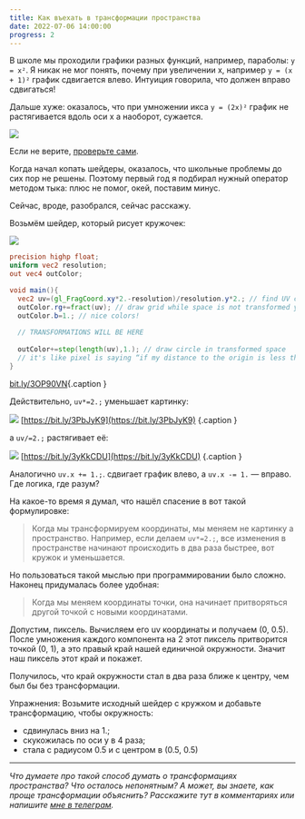 ```yaml
---
title: Как въехать в трансформации пространства
date: 2022-07-06 14:00:00
progress: 2
---
```


В школе мы проходили графики разных функций, например, параболы: `y = x²`. Я никак не мог понять, почему при увеличении x, например `y = (x + 1)²` график сдвигается влево. Интуиция говорила, что должен вправо сдвигаться!

Дальше хуже: оказалось, что при умножении икса `y = (2x)²` график не растягивается вдоль оси x а наоборот, сужается.

![](/assets/media/2022-07-06-14-33-35.png)

Если не верите, [проверьте сами](https://www.desmos.com/calculator/plcsrckgof).

Когда начал копать шейдеры, оказалось, что школьные проблемы до сих пор не решены. Поэтому первый год я подбирал нужный оператор методом тыка: плюс не помог, окей, поставим минус.

Сейчас, вроде, разобрался, сейчас расскажу.

Возьмём шейдер, который рисует кружочек:

![](/assets/media/2022-07-06-15-28-04.png)

```GLSL
precision highp float;
uniform vec2 resolution;
out vec4 outColor;

void main(){
  vec2 uv=(gl_FragCoord.xy*2.-resolution)/resolution.y*2.; // find UV coordinates of a pixel
  outColor.rg+=fract(uv); // draw grid while space is not transformed yet
  outColor.b=1.; // nice colors!
  
  // TRANSFORMATIONS WILL BE HERE
  
  outColor+=step(length(uv),1.); // draw circle in transformed space
  // it's like pixel is saying “if my distance to the origin is less than 1, I go white”
}
```
[bit.ly/3OP90VN](https://bit.ly/3OP90VN){.caption }

Действительно, `uv*=2.;` уменьшает картинку:

![](/assets/media/2022-07-06-15-29-33.png)
[https://bit.ly/3PbJyK9](https://bit.ly/3PbJyK9) {.caption }

а `uv/=2.;` растягивает её:

![](/assets/media/2022-07-06-15-34-52.png)
[https://bit.ly/3yKkCDU](https://bit.ly/3yKkCDU) {.caption }

Аналогично `uv.x += 1.;`. сдвигает график влево, а `uv.x -= 1.` — вправо. Где логика, где разум?

На какое-то время я думал, что нашёл спасение в вот такой формулировке:

> Когда мы трансформируем координаты, мы меняем не картинку а пространство. Например, если делаем `uv*=2.;`, все изменения в пространстве начинают происходить в два раза быстрее, вот кружок и уменьшается.

Но пользоваться такой мыслью при программировании было сложно. Наконец придумалась более удобная:

> Когда мы меняем координаты точки, она начинает притворяться другой точкой с новыми координатами.

Допустим, пиксель. Вычисляем его uv координаты и получаем (0, 0.5). После умножения каждого компонента на 2 этот пиксель притворится точкой (0, 1), а это правый край нашей единичной окружности. Значит наш пиксель этот край и покажет.

Получилось, что край окружности стал в два раза ближе к центру, чем был бы без трансформации.

Упражнения:
Возьмите исходный шейдер с кружком и добавьте трансформацию, чтобы окружность:
- сдвинулась вниз на 1.;
- скукожилась по оси y в 4 раза;
- стала с радиусом 0.5 и с центром в (0.5, 0.5)

---

_Что думаете про такой способ думать о трансформациях пространства? Что осталось непонятным? А может, вы знаете, как проще трансформации объяснить? Расскажите тут в комментариях или напишите [мне в телеграм](https://t.me/ivan_dianov)._

